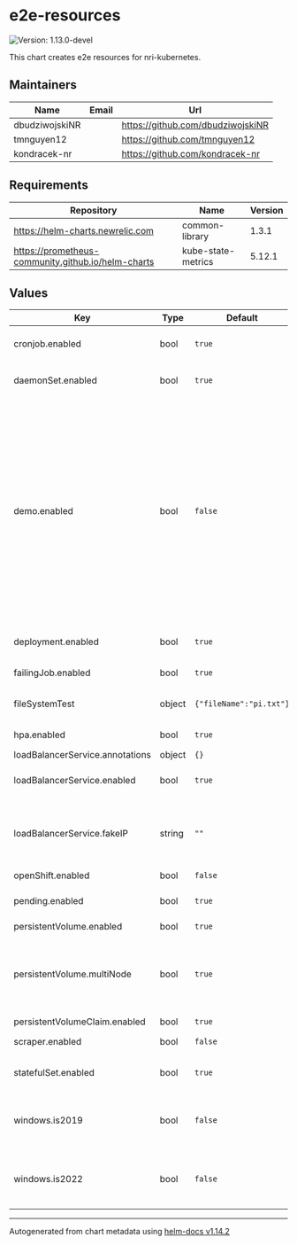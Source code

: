 # e2e-resources

![Version: 1.13.0-devel](https://img.shields.io/badge/Version-1.13.0--devel-informational?style=flat-square)

This chart creates e2e resources for nri-kubernetes.

## Maintainers

| Name | Email | Url |
| ---- | ------ | --- |
| dbudziwojskiNR |  | <https://github.com/dbudziwojskiNR> |
| tmnguyen12 |  | <https://github.com/tmnguyen12> |
| kondracek-nr |  | <https://github.com/kondracek-nr> |

## Requirements

| Repository | Name | Version |
|------------|------|---------|
| https://helm-charts.newrelic.com | common-library | 1.3.1 |
| https://prometheus-community.github.io/helm-charts | kube-state-metrics | 5.12.1 |

## Values

| Key | Type | Default | Description |
|-----|------|---------|-------------|
| cronjob.enabled | bool | `true` | Deploy a dummy cronjob |
| daemonSet.enabled | bool | `true` | Deploy a dummy daemonSet |
| demo.enabled | bool | `false` | Deploy in demo mode. Make entities consume non-negligible resources so metrics can be easily observed in the dashboards. This setting only applies to resources that would negatively impact testing times if enabled by default |
| deployment.enabled | bool | `true` | Deploy a dummy deployment |
| failingJob.enabled | bool | `true` | Deploy a failing job |
| fileSystemTest | object | `{"fileName":"pi.txt"}` | Variables for filesystem testing |
| hpa.enabled | bool | `true` | Enable hpa resources |
| loadBalancerService.annotations | object | `{}` |  |
| loadBalancerService.enabled | bool | `true` | Deploy a loadBalancer service |
| loadBalancerService.fakeIP | string | `""` | If set, will deploy service with a loadBalancerIP set to this value |
| openShift.enabled | bool | `false` |  |
| pending.enabled | bool | `true` | Enable crashing and pending pods |
| persistentVolume.enabled | bool | `true` | Create PVs |
| persistentVolume.multiNode | bool | `true` | Changes PV type to run on multi-node clusters (e.g. GKE, OpenShift on GCP) |
| persistentVolumeClaim.enabled | bool | `true` | Create PVCs |
| scraper.enabled | bool | `false` | Deploy the scraper pod |
| statefulSet.enabled | bool | `true` | Deploy a dummy statefulSet |
| windows.is2019 | bool | `false` | Deploy resources on Windows Server 2019 nodes |
| windows.is2022 | bool | `false` | Deploy resources on Windows Server 2022 nodes |

----------------------------------------------
Autogenerated from chart metadata using [helm-docs v1.14.2](https://github.com/norwoodj/helm-docs/releases/v1.14.2)
